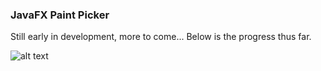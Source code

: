 ### JavaFX Paint Picker

Still early in development, more to come... Below is the progress thus far.

![alt text](https://github.com/EricCanull/paintpicker/blob/master/src/main/resources/images/screenshots/paintpicker.gif "Paint Picker")

